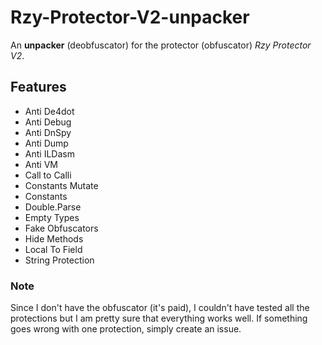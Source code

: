 # Rzy-Protector-V2-unpacker
An **unpacker** (deobfuscator) for the protector (obfuscator) *Rzy Protector V2*.
## Features
- Anti De4dot
- Anti Debug
- Anti DnSpy
- Anti Dump
- Anti ILDasm
- Anti VM
- Call to Calli
- Constants Mutate
- Constants
- Double.Parse
- Empty Types
- Fake Obfuscators
- Hide Methods
- Local To Field
- String Protection
### Note
Since I don't have the obfuscator (it's paid), I couldn't have tested all the protections but I am pretty sure that everything works well.
If something goes wrong with one protection, simply create an issue.